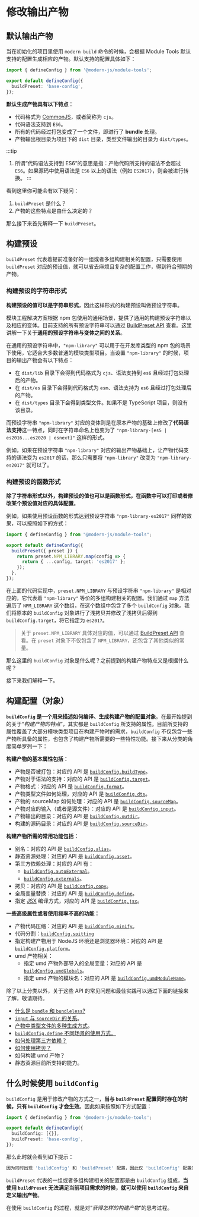 # 修改输出产物

## 默认输出产物

当在初始化的项目里使用 `modern build` 命令的时候，会根据 Module Tools 默认支持的配置生成相应的产物。默认支持的配置具体如下：

``` typescript
import { defineConfig } from '@modern-js/module-tools';

export default defineConfig({
  buildPreset: 'base-config',
});
```

**默认生成产物具有以下特点**：

- 代码格式为 [CommonJS](https://nodejs.org/api/modules.html#modules-commonjs-modules)，或者简称为 `cjs`。
- 代码语法支持到 `ES6`。
- 所有的代码经过打包变成了一个文件，即进行了 **bundle** 处理。
- 产物输出根目录为项目下的 `dist` 目录，类型文件输出的目录为 `dist/types`。

:::tip
1. 所谓“代码语法支持到 ES6”的意思是指：产物代码所支持的语法不会超过 `ES6`。如果源码中使用语法是 `ES6` 以上的语法（例如 `ES2017`），则会被进行转换。
:::

看到这里你可能会有以下疑问：

1. `buildPreset` 是什么？
2. 产物的这些特点是由什么决定的？

那么接下来首先解释一下 `buildPreset`。

## 构建预设

`buildPreset` 代表着提前准备好的一组或者多组构建相关的配置，只需要使用 `buildPreset` 对应的预设值，就可以省去麻烦且复杂的配置工作，得到符合预期的产物。

### 构建预设的字符串形式

**构建预设的值可以是字符串形式**，因此这样形式的构建预设叫做预设字符串。

模块工程解决方案根据 npm 包使用的通用场景，提供了通用的构建预设字符串以及相应的变体。目前支持的所有预设字符串可以通过 [BuildPreset API](/zh/api/build-config) 查看。这里讲解一下关于**通用的预设字符串与变体之间的关系**。

在通用的预设字符串中，`"npm-library"` 可以用于在开发库类型的 npm 包的场景下使用，它适合大多数普通的模块类型项目。当设置 `"npm-library"` 的时候，项目的输出产物会有以下特点：

- 在 `dist/lib` 目录下会得到代码格式为 `cjs`、语法支持到 `es6` 且经过打包处理后的产物。
- 在 `dist/es` 目录下会得到代码格式为 `esm`、语法支持为 `es6` 且经过打包处理后的产物。
- 在 `dist/types` 目录下会得到类型文件。如果不是 TypeScript 项目，则没有该目录。

而预设字符串 `"npm-library"` 对应的变体则是在原本产物的基础上修改了**代码语法支持**这一特点，同时在字符串命名上也变为了 `"npm-library-[es5 | es2016...es2020 | esnext]"` 这样的形式。

例如，如果在预设字符串 `"npm-library"` 对应的输出产物基础上，让产物代码支持的语法变为 `es2017` 的话，那么只需要将 `"npm-library"` 改变为 `"npm-library-es2017"` 就可以了。

### 构建预设的函数形式

**除了字符串形式以外，构建预设的值也可以是函数形式，在函数中可以打印或者修改某个预设值对应的具体配置**。

例如，如果使用预设函数的形式达到预设字符串 `"npm-library-es2017"` 同样的效果，可以按照如下的方式：

``` typescript
import { defineConfig } from "@modern-js/module-tools";

export default defineConfig({
  buildPreset({ preset }) {
    return preset.NPM_LIBRARY.map(config => {
      return { ...config, target: 'es2017' };
    });
  },
});
```

在上面的代码实现中，`preset.NPM_LIBRARY` 与预设字符串 `"npm-library"` 是相对应的，它代表着 `"npm-library"` 等价的多组构建相关的配置。我们通过 `map` 方法遍历了 `NPM_LIBRARY` 这个数组，在这个数组中包含了多个 `buildConfig` 对象。我们将原本的 `buildConfig` 对象进行了浅拷贝并修改了浅拷贝后得到 `buildConfig.target`，将它指定为 `es2017`。
> 关于 `preset.NPM_LIBRARY` 具体对应的值，可以通过 [BuildPreset API](/zh/api/build-config) 查看。在 `preset` 对象下不仅包含了 `NPM_LIBRARY`，还包含了其他类似的常量。

那么这里的 `buildConfig` 对象是什么呢？之前提到的构建产物特点又是根据什么呢？

接下来我们解释一下。

## 构建配置（对象）

**`buildConfig` 是一个用来描述如何编译、生成构建产物的配置对象**。在最开始提到的关于“*构建产物的特点*”，其实都是 `buildConfig` 所支持的属性。目前所支持的属性覆盖了大部分模块类型项目在构建产物时的需求，`buildConfig` 不仅包含一些产物所具备的属性，也包含了构建产物所需要的一些特性功能。接下来从分类的角度简单罗列一下：

**构建产物的基本属性包括：**

- 产物是否被打包：对应的 API 是 [`buildConfig.buildType`](/zh/api/build-config#buildtype)。
- 产物对于语法的支持：对应的 API 是 [`buildConfig.target`](/zh/api/build-config#target)。
- 产物格式：对应的 API 是 [`buildConfig.format`](/zh/api/build-config#format)。
- 产物类型文件如何处理，对应的 API 是 [`buildConfig.dts`](/zh/api/build-config#dts)。
- 产物的 sourceMap 如何处理：对应的 API 是 [`buildConfig.sourceMap`](/zh/api/build-config#sourcemap)。
- 产物对应的输入（或者是源文件）：对应的 API 是 [`buildConfig.input`](/zh/api/build-config#input)。
- 产物输出的目录：对应的 API 是 [`buildConfig.outdir`](/zh/api/build-config#outdir)。
- 构建的源码目录：对应的 API 是 [`buildConfig.sourceDir`](/zh/api/build-config#sourcedir)。

**构建产物所需的常用功能包括：**

- 别名：对应的 API 是 [`buildConfig.alias`](/zh/api/build-config#alias)。
- 静态资源处理：对应的 API 是 [`buildConfig.asset`](/zh/api/build-config#asset)。
- 第三方依赖处理：对应的 API 有：
  * [`buildConfig.autoExternal`](/zh/api/build-config#autoexternal)。
  * [`buildConfig.externals`](/zh/api/build-config#externals)。
- 拷贝：对应的 API 是 [`buildConfig.copy`](/zh/api/build-config#copy)。
- 全局变量替换：对应的 API 是 [`buildConfig.define`](/zh/api/build-config#define)。
- 指定 [JSX](https://reactjs.org/blog/2020/09/22/introducing-the-new-jsx-transform.html) 编译方式，对应的 API 是 [`buildConfig.jsx`](/zh/api/build-config#jsx)。

**一些高级属性或者使用频率不高的功能：**

- 产物代码压缩：对应的 API 是 [`buildConfig.minify`](/zh/api/build-config#minify)。
- 代码分割：[`buildConfig.spitting`](/zh/api/build-config#splitting)
- 指定构建产物用于 NodeJS 环境还是浏览器环境：对应的 API 是 [`buildConfig.platform`](/zh/api/build-config#platform)。
- umd 产物相关：
  * 指定 umd 产物外部导入的全局变量：对应的 API 是 [`buildConfig.umdGlobals`](/zh/api/build-config#umdglobals)。
  * 指定 umd 产物的模块名：对应的 API 是 [`buildConfig.umdModuleName`](/zh/api/build-config#umdmodulename)。

除了以上分类以外，关于这些 API 的常见问题和最佳实践可以通过下面的链接来了解，敬请期待。
* [什么是 `bundle` 和 `bundleless`?](/zh/guide/advance/in-depth-about-build#bundle-和-bundleless)
* [`input` 与 `sourceDir` 的关系](/zh/guide/advance/in-depth-about-build#input-与-sourcedir-的关系)。
* [产物中类型文件的多种生成方式](/zh/guide/advance/in-depth-about-build#类型文件)。
* [`buildConfig.define` 不同场景的使用方式。](/zh/guide/advance/in-depth-about-build#buildconfigdefine-不同场景的使用方式)
* [如何处理第三方依赖？](/zh/guide/advance/external-dependency)
* [如何使用拷贝？](/zh/guide/advance/copy)
* 如何构建 umd 产物？
* 静态资源目前所支持的能力。

## 什么时候使用 `buildConfig`

`buildConfig` 是用于修改产物的方式之一，**当与 `buildPreset` 配置同时存在的时候，只有 `buildConfig` 才会生效**。因此如果按照如下方式配置：

``` typescript
import { defineConfig } from '@modern-js/module-tools';

export default defineConfig({
  buildConfig: [{}],
  buildPreset: 'base-config',
});
```

那么此时就会看到如下提示：

``` bash
因为同时出现 'buildConfig' 和 'buildPreset' 配置，因此仅 'buildConfig' 配置生效
```

`buildPreset` 代表的一组或者多组构建相关的配置都是由 `buildConfig` 组成，**当使用 `buildPreset` 无法满足当前项目需求的时候，就可以使用 `buildConfig` 来自定义输出产物**。

在使用 `buildConfig` 的过程，就是对“*获得怎样的构建产物*”的思考过程。
